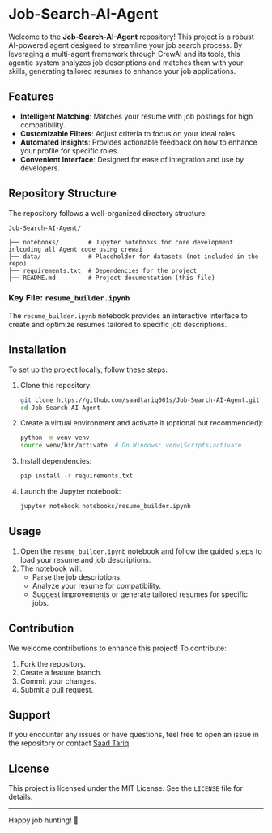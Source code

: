 # Job-Search-AI-Agent

Welcome to the **Job-Search-AI-Agent** repository! This project is a robust AI-powered agent designed to streamline your job search process. By leveraging a multi-agent framework through CrewAI and its tools, this agentic system analyzes job descriptions and matches them with your skills, generating tailored resumes to enhance your job applications.

## Features
- **Intelligent Matching**: Matches your resume with job postings for high compatibility.
- **Customizable Filters**: Adjust criteria to focus on your ideal roles.
- **Automated Insights**: Provides actionable feedback on how to enhance your profile for specific roles.
- **Convenient Interface**: Designed for ease of integration and use by developers.

## Repository Structure
The repository follows a well-organized directory structure:

```plaintext
Job-Search-AI-Agent/

├── notebooks/        # Jupyter notebooks for core development inlcuding all Agent code using crewai
├── data/             # Placeholder for datasets (not included in the repo)
├── requirements.txt  # Dependencies for the project
├── README.md         # Project documentation (this file)
```

### Key File: `resume_builder.ipynb`
The `resume_builder.ipynb` notebook provides an interactive interface to create and optimize resumes tailored to specific job descriptions.

## Installation
To set up the project locally, follow these steps:

1. Clone this repository:
   ```bash
   git clone https://github.com/saadtariq001s/Job-Search-AI-Agent.git
   cd Job-Search-AI-Agent
   ```

2. Create a virtual environment and activate it (optional but recommended):
   ```bash
   python -m venv venv
   source venv/bin/activate  # On Windows: venv\Scripts\activate
   ```

3. Install dependencies:
   ```bash
   pip install -r requirements.txt
   ```

4. Launch the Jupyter notebook:
   ```bash
   jupyter notebook notebooks/resume_builder.ipynb
   ```

## Usage
1. Open the `resume_builder.ipynb` notebook and follow the guided steps to load your resume and job descriptions.
2. The notebook will:
   - Parse the job descriptions.
   - Analyze your resume for compatibility.
   - Suggest improvements or generate tailored resumes for specific jobs.

## Contribution
We welcome contributions to enhance this project! To contribute:
1. Fork the repository.
2. Create a feature branch.
3. Commit your changes.
4. Submit a pull request.

## Support
If you encounter any issues or have questions, feel free to open an issue in the repository or contact [Saad Tariq](https://github.com/saadtariq001s).

## License
This project is licensed under the MIT License. See the `LICENSE` file for details.

---
Happy job hunting! 🎯
